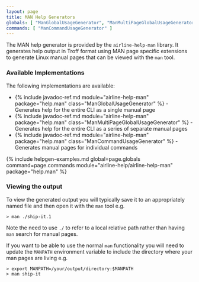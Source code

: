 ```yaml
---
layout: page
title: MAN Help Generators
globals: [ "ManGlobalUsageGenerator", "ManMultiPageGlobalUsageGenerator" ]
commands: [ "ManCommandUsageGenerator" ]
---
```


The MAN help generator is provided by the `airline-help-man` library.  It generates help output in Troff format using MAN page specific extensions to generate Linux manual pages that can be viewed with the `man` tool.

### Available Implementations

The following implementations are available:

- {% include javadoc-ref.md module="airline-help-man" package="help.man" class="ManGlobalUsageGenerator" %} - Generates help for the entire CLI as a single manual page
- {% include javadoc-ref.md module="airline-help-man" package="help.man" class="ManMultiPageGlobalUsageGenerator" %} - Generates help for the entire CLI as a series of separate manual pages
- {% include javadoc-ref.md module="airline-help-man" package="help.man" class="ManCommandUsageGenerator" %} - Generates manual pages for individual commands

{% include helpgen-examples.md global=page.globals command=page.commands module="airline-help/airline-help-man" package="help.man" %}

### Viewing the output

To view the generated output you will typically save it to an appropriately named file and then open it with the `man` tool e.g.

```
> man ./ship-it.1
```

Note the need to use `./` to refer to a local relative path rather than having `man` search for manual pages.

If you want to be able to use the normal `man` functionality you will need to update the `MANPATH` environment variable to include the directory where your man pages are living e.g.

```
> export MANPATH=/your/output/directory:$MANPATH
> man ship-it
```